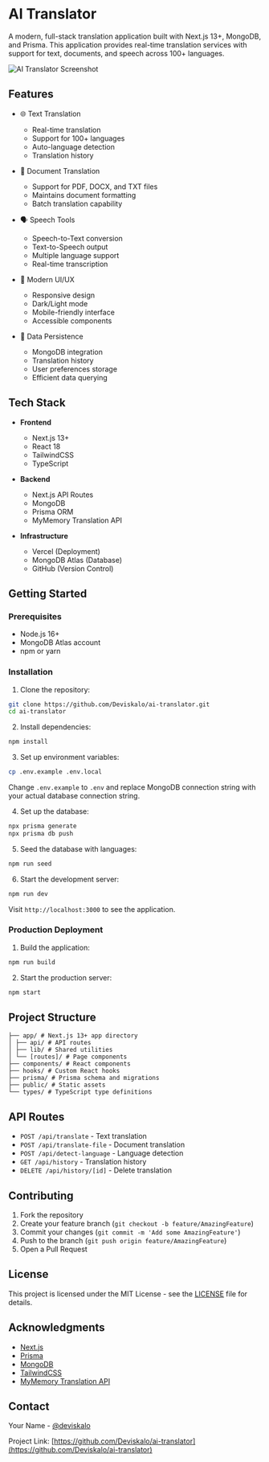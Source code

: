 # AI Translator

A modern, full-stack translation application built with Next.js 13+, MongoDB, and Prisma. This application provides real-time translation services with support for text, documents, and speech across 100+ languages.

![AI Translator Screenshot](screenshot.png)

## Features

- 🌐 Text Translation

  - Real-time translation
  - Support for 100+ languages
  - Auto-language detection
  - Translation history

- 📄 Document Translation

  - Support for PDF, DOCX, and TXT files
  - Maintains document formatting
  - Batch translation capability

- 🗣️ Speech Tools

  - Speech-to-Text conversion
  - Text-to-Speech output
  - Multiple language support
  - Real-time transcription

- 🎨 Modern UI/UX

  - Responsive design
  - Dark/Light mode
  - Mobile-friendly interface
  - Accessible components

- 💾 Data Persistence
  - MongoDB integration
  - Translation history
  - User preferences storage
  - Efficient data querying

## Tech Stack

- **Frontend**

  - Next.js 13+
  - React 18
  - TailwindCSS
  - TypeScript

- **Backend**

  - Next.js API Routes
  - MongoDB
  - Prisma ORM
  - MyMemory Translation API

- **Infrastructure**
  - Vercel (Deployment)
  - MongoDB Atlas (Database)
  - GitHub (Version Control)

## Getting Started

### Prerequisites

- Node.js 16+
- MongoDB Atlas account
- npm or yarn

### Installation

1. Clone the repository:

```bash
git clone https://github.com/Deviskalo/ai-translator.git
cd ai-translator
```

2. Install dependencies:

```bash
npm install
```

3. Set up environment variables:

```bash
cp .env.example .env.local
```

Change `.env.example` to `.env` and replace MongoDB connection string with your actual database connection string.

4. Set up the database:

```bash
npx prisma generate
npx prisma db push
```

5. Seed the database with languages:

```bash
npm run seed
```

6. Start the development server:

```bash
npm run dev
```

Visit `http://localhost:3000` to see the application.

### Production Deployment

1. Build the application:

```bash
npm run build
```

2. Start the production server:

```bash
npm start
```

## Project Structure

```ai-translator/
├── app/ # Next.js 13+ app directory
│ ├── api/ # API routes
│ ├── lib/ # Shared utilities
│ └── [routes]/ # Page components
├── components/ # React components
├── hooks/ # Custom React hooks
├── prisma/ # Prisma schema and migrations
├── public/ # Static assets
└── types/ # TypeScript type definitions
```

## API Routes

- `POST /api/translate` - Text translation
- `POST /api/translate-file` - Document translation
- `POST /api/detect-language` - Language detection
- `GET /api/history` - Translation history
- `DELETE /api/history/[id]` - Delete translation

## Contributing

1. Fork the repository
2. Create your feature branch (`git checkout -b feature/AmazingFeature`)
3. Commit your changes (`git commit -m 'Add some AmazingFeature'`)
4. Push to the branch (`git push origin feature/AmazingFeature`)
5. Open a Pull Request

## License

This project is licensed under the MIT License - see the [LICENSE](LICENSE) file for details.

## Acknowledgments

- [Next.js](https://nextjs.org/)
- [Prisma](https://www.prisma.io/)
- [MongoDB](https://www.mongodb.com/)
- [TailwindCSS](https://tailwindcss.com/)
- [MyMemory Translation API](https://mymemory.translated.net/)

## Contact

Your Name - [@deviskalo](https://twitter.com/@deviskalo)

Project Link: [https://github.com/Deviskalo/ai-translator](https://github.com/Deviskalo/ai-translator)
